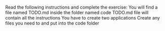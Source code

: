 Read the following instructions and complete the exercise:
You will find a file named TODO.md inside the folder named code
TODO.md file will contain all the instructions
You have to create two applications
Create any files you need to and put into the code folder